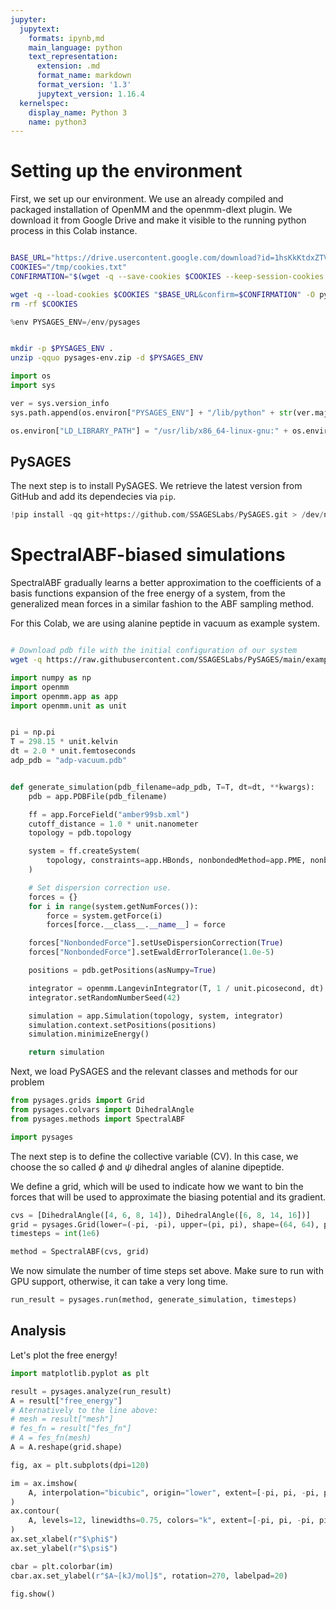 ```yaml
---
jupyter:
  jupytext:
    formats: ipynb,md
    main_language: python
    text_representation:
      extension: .md
      format_name: markdown
      format_version: '1.3'
      jupytext_version: 1.16.4
  kernelspec:
    display_name: Python 3
    name: python3
---
```


<!-- #region id="_UgEohXC8n0g" -->
# Setting up the environment

First, we set up our environment. We use an already compiled and packaged installation of OpenMM and the openmm-dlext plugin.
We download it from Google Drive and make it visible to the running python process in this Colab instance.
<!-- #endregion -->

```bash id="3eTbKklCnyd_"

BASE_URL="https://drive.usercontent.google.com/download?id=1hsKkKtdxZTVfHKgqVF6qV2e-4SShmhr7"
COOKIES="/tmp/cookies.txt"
CONFIRMATION="$(wget -q --save-cookies $COOKIES --keep-session-cookies --no-check-certificate $BASE_URL -O- | sed -rn 's/.*confirm=(\w+).*/\1\n/p')"

wget -q --load-cookies $COOKIES "$BASE_URL&confirm=$CONFIRMATION" -O pysages-env.zip
rm -rf $COOKIES
```

```python id="25H3kl03wzJe"
%env PYSAGES_ENV=/env/pysages
```

```bash id="CPkgxfj6w4te"

mkdir -p $PYSAGES_ENV .
unzip -qquo pysages-env.zip -d $PYSAGES_ENV
```

```python id="JMO5fiRTxAWB"
import os
import sys

ver = sys.version_info
sys.path.append(os.environ["PYSAGES_ENV"] + "/lib/python" + str(ver.major) + "." + str(ver.minor) + "/site-packages/")

os.environ["LD_LIBRARY_PATH"] = "/usr/lib/x86_64-linux-gnu:" + os.environ["LD_LIBRARY_PATH"]
```

<!-- #region id="lf2KeHt5_eFv" -->
## PySAGES

The next step is to install PySAGES. We retrieve the latest version from GitHub and add its dependecies via `pip`.
<!-- #endregion -->

```python id="B-HB9CzioV5j"
!pip install -qq git+https://github.com/SSAGESLabs/PySAGES.git > /dev/null
```

<!-- #region id="KBFVcG1FoeMq" -->
# SpectralABF-biased simulations
<!-- #endregion -->

<!-- #region id="0W2ukJuuojAl" -->
SpectralABF gradually learns a better approximation to the coefficients of a basis functions expansion of the free energy of a system, from the generalized mean forces in a similar fashion to the ABF sampling method.

For this Colab, we are using alanine peptide in vacuum as example system.
<!-- #endregion -->

```bash id="fre3-LYso1hh"

# Download pdb file with the initial configuration of our system
wget -q https://raw.githubusercontent.com/SSAGESLabs/PySAGES/main/examples/inputs/alanine-dipeptide/adp-vacuum.pdb
```

```python id="BBvC7Spoog82"
import numpy as np
import openmm
import openmm.app as app
import openmm.unit as unit


pi = np.pi
T = 298.15 * unit.kelvin
dt = 2.0 * unit.femtoseconds
adp_pdb = "adp-vacuum.pdb"


def generate_simulation(pdb_filename=adp_pdb, T=T, dt=dt, **kwargs):
    pdb = app.PDBFile(pdb_filename)

    ff = app.ForceField("amber99sb.xml")
    cutoff_distance = 1.0 * unit.nanometer
    topology = pdb.topology

    system = ff.createSystem(
        topology, constraints=app.HBonds, nonbondedMethod=app.PME, nonbondedCutoff=cutoff_distance
    )

    # Set dispersion correction use.
    forces = {}
    for i in range(system.getNumForces()):
        force = system.getForce(i)
        forces[force.__class__.__name__] = force

    forces["NonbondedForce"].setUseDispersionCorrection(True)
    forces["NonbondedForce"].setEwaldErrorTolerance(1.0e-5)

    positions = pdb.getPositions(asNumpy=True)

    integrator = openmm.LangevinIntegrator(T, 1 / unit.picosecond, dt)
    integrator.setRandomNumberSeed(42)

    simulation = app.Simulation(topology, system, integrator)
    simulation.context.setPositions(positions)
    simulation.minimizeEnergy()

    return simulation
```

<!-- #region id="3UrzENm_oo6U" -->
Next, we load PySAGES and the relevant classes and methods for our problem
<!-- #endregion -->

```python id="fpMg-o8WomAA"
from pysages.grids import Grid
from pysages.colvars import DihedralAngle
from pysages.methods import SpectralABF

import pysages
```

<!-- #region id="LknkRvo1o4av" -->
The next step is to define the collective variable (CV). In this case, we choose the so called $\phi$ and $\psi$ dihedral angles of alanine dipeptide.

We define a grid, which will be used to indicate how we want to bin the forces that will be used to approximate the biasing potential and its gradient.
<!-- #endregion -->

```python id="B1Z8FWz0o7u_"
cvs = [DihedralAngle([4, 6, 8, 14]), DihedralAngle([6, 8, 14, 16])]
grid = pysages.Grid(lower=(-pi, -pi), upper=(pi, pi), shape=(64, 64), periodic=True)
timesteps = int(1e6)

method = SpectralABF(cvs, grid)
```

<!-- #region id="Fz8BfU34pA_N" -->
We now simulate the number of time steps set above.
Make sure to run with GPU support, otherwise, it can take a very long time.
<!-- #endregion -->

```python id="K951m4BbpUar"
run_result = pysages.run(method, generate_simulation, timesteps)
```

<!-- #region id="PXBKUfK0p9T2" -->
## Analysis

Let's plot the free energy!
<!-- #endregion -->

```python id="X69d1R7OpW4P"
import matplotlib.pyplot as plt
```

```python id="zJqvpbw8szxR"
result = pysages.analyze(run_result)
A = result["free_energy"]
# Aternatively to the line above:
# mesh = result["mesh"]
# fes_fn = result["fes_fn"]
# A = fes_fn(mesh)
A = A.reshape(grid.shape)
```

```python colab={"base_uri": "https://localhost:8080/", "height": 461} id="3s9LL9apBMVb" outputId="e3e68554-2cdc-4210-977c-17522172a18f"
fig, ax = plt.subplots(dpi=120)

im = ax.imshow(
    A, interpolation="bicubic", origin="lower", extent=[-pi, pi, -pi, pi]
)
ax.contour(
    A, levels=12, linewidths=0.75, colors="k", extent=[-pi, pi, -pi, pi]
)
ax.set_xlabel(r"$\phi$")
ax.set_ylabel(r"$\psi$")

cbar = plt.colorbar(im)
cbar.ax.set_ylabel(r"$A~[kJ/mol]$", rotation=270, labelpad=20)

fig.show()
```
